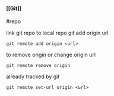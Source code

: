#### [[Git]]

#repo 

link git repo to local repo
git add origin url

```
git remote add origin <url>
```


to remove origin or change origin url
```
git remote remove origin
```


already tracked by git
```
git remote set-url origin <url>
```